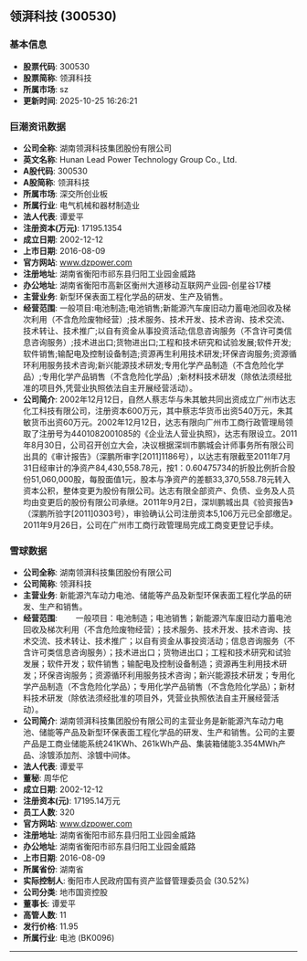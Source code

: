 ## 领湃科技 (300530)

### 基本信息

- **股票代码**: 300530
- **股票简称**: 领湃科技
- **所属市场**: sz
- **更新时间**: 2025-10-25 16:26:21

### 巨潮资讯数据

- **公司全称**: 湖南领湃科技集团股份有限公司
- **英文名称**: Hunan Lead Power Technology Group Co., Ltd.
- **A股代码**: 300530
- **A股简称**: 领湃科技
- **所属市场**: 深交所创业板
- **所属行业**: 电气机械和器材制造业
- **法人代表**: 谭爱平
- **注册资本(万元)**: 17195.1354
- **成立日期**: 2002-12-12
- **上市日期**: 2016-08-09
- **官方网站**: www.dzpower.com
- **注册地址**: 湖南省衡阳市祁东县归阳工业园金威路
- **办公地址**: 湖南省衡阳市高新区衡州大道移动互联网产业园-创星谷17楼
- **主营业务**: 新型环保表面工程化学品的研发、生产及销售。
- **经营范围**: 一般项目:电池制造;电池销售;新能源汽车废旧动力蓄电池回收及梯次利用（不含危险废物经营）;技术服务、技术开发、技术咨询、技术交流、技术转让、技术推广;以自有资金从事投资活动;信息咨询服务（不含许可类信息咨询服务）;技术进出口;货物进出口;工程和技术研究和试验发展;软件开发;软件销售;输配电及控制设备制造;资源再生利用技术研发;环保咨询服务;资源循环利用服务技术咨询;新兴能源技术研发;专用化学产品制造（不含危险化学品）;专用化学产品销售（不含危险化学品）;新材料技术研发（除依法须经批准的项目外,凭营业执照依法自主开展经营活动）。
- **公司简介**: 2002年12月12日，自然人蔡志华与朱其敏共同出资成立广州市达志化工科技有限公司，注册资本600万元，其中蔡志华货币出资540万元，朱其敏货币出资60万元。2002年12月12日，达志有限向广州市工商行政管理局领取了注册号为4401082001085的《企业法人营业执照》，达志有限设立。2011年8月30日，公司召开创立大会，决议根据深圳市鹏城会计师事务所有限公司出具的《审计报告》（深鹏所审字[2011]1186号），以达志有限截至2011年7月31日经审计的净资产84,430,558.78元，按1：0.60475734的折股比例折合股份51,060,000股，每股面值1元，股本与净资产的差额33,370,558.78元转入资本公积，整体变更为股份有限公司。达志有限全部资产、负债、业务及人员均由变更后的股份有限公司承继。2011年9月2日，深圳鹏城出具《验资报告》（深鹏所验字[2011]0303号），审验确认公司注册资本5,106万元已全部缴足。2011年9月26日，公司在广州市工商行政管理局完成工商变更登记手续。

### 雪球数据

- **公司全称**: 湖南领湃科技集团股份有限公司
- **公司简称**: 领湃科技
- **主营业务**: 新能源汽车动力电池、储能等产品及新型环保表面工程化学品的研发、生产和销售。
- **经营范围**: 　　一般项目：电池制造；电池销售；新能源汽车废旧动力蓄电池回收及梯次利用（不含危险废物经营）；技术服务、技术开发、技术咨询、技术交流、技术转让、技术推广；以自有资金从事投资活动；信息咨询服务（不含许可类信息咨询服务）；技术进出口；货物进出口；工程和技术研究和试验发展；软件开发；软件销售；输配电及控制设备制造；资源再生利用技术研发；环保咨询服务；资源循环利用服务技术咨询；新兴能源技术研发；专用化学产品制造（不含危险化学品）；专用化学产品销售（不含危险化学品）；新材料技术研发（除依法须经批准的项目外，凭营业执照依法自主开展经营活动）。
- **公司简介**: 湖南领湃科技集团股份有限公司的主营业务是新能源汽车动力电池、储能等产品及新型环保表面工程化学品的研发、生产和销售。公司的主要产品是工商业储能系统241KWh、261kWh产品、集装箱储能3.354MWh产品、涂镀添加剂、涂镀中间体。
- **法人代表**: 谭爱平
- **董秘**: 周华佗
- **成立日期**: 2002-12-12
- **注册资本(元)**: 17195.14万元
- **员工人数**: 320
- **官方网站**: www.dzpower.com
- **注册地址**: 湖南省衡阳市祁东县归阳工业园金威路
- **办公地址**: 湖南省衡阳市祁东县归阳工业园金威路
- **上市日期**: 2016-08-09
- **所属省份**: 湖南省
- **实际控制人**: 衡阳市人民政府国有资产监督管理委员会 (30.52%)
- **公司分类**: 地市国资控股
- **董事长**: 谭爱平
- **高管人数**: 11
- **发行价格**: 11.95
- **所属行业**: 电池 (BK0096)

---